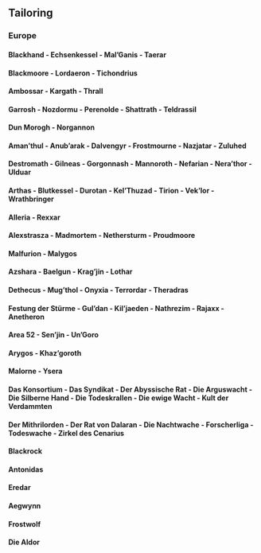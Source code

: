 ## Tailoring

### Europe

#### Blackhand - Echsenkessel - Mal’Ganis - Taerar

#### Blackmoore - Lordaeron - Tichondrius

#### Ambossar - Kargath - Thrall

#### Garrosh - Nozdormu - Perenolde - Shattrath - Teldrassil

#### Dun Morogh - Norgannon

#### Aman’thul - Anub’arak - Dalvengyr - Frostmourne - Nazjatar - Zuluhed

#### Destromath - Gilneas - Gorgonnash - Mannoroth - Nefarian - Nera’thor - Ulduar

#### Arthas - Blutkessel - Durotan - Kel’Thuzad - Tirion - Vek’lor - Wrathbringer

#### Alleria - Rexxar

#### Alexstrasza - Madmortem - Nethersturm - Proudmoore

#### Malfurion - Malygos

#### Azshara - Baelgun - Krag’jin - Lothar

#### Dethecus - Mug’thol - Onyxia - Terrordar - Theradras

#### Festung der Stürme - Gul’dan - Kil’jaeden -  Nathrezim - Rajaxx - Anetheron

#### Area 52 - Sen’jin - Un’Goro

#### Arygos - Khaz’goroth

#### Malorne - Ysera

#### Das Konsortium - Das Syndikat - Der Abyssische Rat - Die Arguswacht - Die Silberne Hand - Die Todeskrallen - Die ewige Wacht - Kult der Verdammten

#### Der Mithrilorden - Der Rat von Dalaran - Die Nachtwache - Forscherliga - Todeswache - Zirkel des Cenarius

#### Blackrock

#### Antonidas

#### Eredar

#### Aegwynn

#### Frostwolf

#### Die Aldor	
